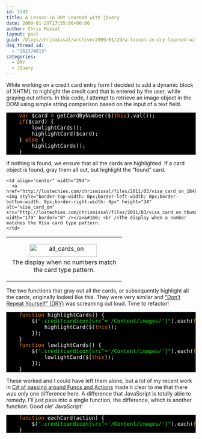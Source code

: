 ```yaml
---
id: 3342
title: A Lesson in DRY Learned with jQuery
date: 2009-01-29T17:55:00+00:00
author: Chris Missal
layout: post
guid: /blogs/chrismissal/archive/2009/01/29/a-lesson-in-dry-learned-with-jquery.aspx
dsq_thread_id:
  - "262174813"
categories:
  - DRY
  - JQuery
---
```

While working on a credit card entry form I decided to add a dynamic block of XHTML to highlight the credit card that is entered by the user, while graying out others. In this code, I attempt to retrieve an image object in the DOM using simple string comparison based on the input of a text field. 

<pre style="background: black"><span style="background: black;color: white">    </span><span style="background: black;color: #ff8000">var </span><span style="background: black;color: white">$card = getCardByNumber($(</span><span style="background: black;color: #ff8000">this</span><span style="background: black;color: white">).val());
    </span><span style="background: black;color: #ff8000">if</span><span style="background: black;color: white">($card) {
        lowlightCards();
        highlightCard($card);
    } </span><span style="background: black;color: #ff8000">else </span><span style="background: black;color: white">{
        highlightCards();
    }
</span></pre>

[](http://11011.net/software/vspaste)

If nothing is found, we ensure that all the cards are highlighted. If a card object is found, gray them all out, but highlight the “found” card.

<table cellspacing="4" cellpadding="2" width="600" border="0">
  <tr>
    <td align="center" width="292">
      <p align="center">
        <a href="http://lostechies.com/chrismissal/files/2011/03/all_cards_on_76CCBF81.png"><img style="border-top-width: 0px;border-left-width: 0px;border-bottom-width: 0px;border-right-width: 0px" height="34" alt="all_cards_on" src="http://lostechies.com/chrismissal/files/2011/03/all_cards_on_thumb_2B00E8C8.png" width="179" border="0" /></a>&#160; <br />The display when no numbers match the card type pattern.
      </p>
    </td>
    
    <td align="center" width="294">
      <a href="http://lostechies.com/chrismissal/files/2011/03/visa_card_on_184BEF11.png"><img style="border-top-width: 0px;border-left-width: 0px;border-bottom-width: 0px;border-right-width: 0px" height="34" alt="visa_card_on" src="http://lostechies.com/chrismissal/files/2011/03/visa_card_on_thumb_6BC7E08C.png" width="179" border="0" /></a>&#160; <br />The display when a number matches the Visa card type pattern.
    </td>
  </tr>
</table>

The two functions that gray out all the cards, or subsequently highlight all the cards, originally looked like this. They were very similar and <a title="The DRY (Don&#039;t Repeat Yourself) Principle" href="http://c2.com/cgi/wiki?DontRepeatYourself" target="_blank">“Don’t Repeat Yourself” (DRY)</a> was screaming out loud. Time to refactor!

<pre style="background: black"><span style="background: black;color: white">    </span><span style="background: black;color: #ff8000">function </span><span style="background: black;color: white">highlightCards() {
        $(</span><span style="background: black;color: lime">".creditcardicon[src^='/Content/images/']"</span><span style="background: black;color: white">).each(</span><span style="background: black;color: #ff8000">function</span><span style="background: black;color: white">() {
            highlightCard($(</span><span style="background: black;color: #ff8000">this</span><span style="background: black;color: white">));
        });
    }
    </span><span style="background: black;color: #ff8000">function </span><span style="background: black;color: white">lowlightCards() { 
        $(</span><span style="background: black;color: lime">".creditcardicon[src^='/Content/images/']"</span><span style="background: black;color: white">).each(</span><span style="background: black;color: #ff8000">function</span><span style="background: black;color: white">() {
            lowlightCard($(</span><span style="background: black;color: #ff8000">this</span><span style="background: black;color: white">));
        });
    }
</span></pre>

[](http://11011.net/software/vspaste)

These worked and I could have left them alone, but a lot of my recent work in <a title="Functional C#" href="http://codebetter.com/blogs/matthew.podwysocki/archive/2008/06/06/functional-c-revisited-into-the-great-void.aspx" target="_blank">C# of passing around Funcs and Actions</a> made it clear to me that there was only one difference here. A difference that JavaScript is totally able to remedy. I’ll just pass into a single function, the difference, which is another function. Good ole’ JavaScript!

<pre style="background: black"><span style="background: black;color: white">    </span><span style="background: black;color: #ff8000">function </span><span style="background: black;color: white">eachCard(action) {
        $(</span><span style="background: black;color: lime">".creditcardicon[src^='/Content/images/']"</span><span style="background: black;color: white">).each(</span><span style="background: black;color: #ff8000">function</span><span style="background: black;color: white">() { action($(</span><span style="background: black;color: #ff8000">this</span><span style="background: black;color: white">)); });
    }
</span></pre>